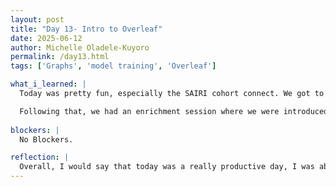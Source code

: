```yaml
---
layout: post
title: "Day 13- Intro to Overleaf"
date: 2025-06-12
author: Michelle Oladele-Kuyoro
permalink: /day13.html
tags: ['Graphs', 'model training', 'Overleaf']

what_i_learned: |
  Today was pretty fun, especially the SAIRI cohort connect. We got to play a game of taboo and Jenga, and it was amusing seeing the competitiveness between group 1 and group 2. I had never played Taboo before, and being introduced to it was very interesting. It was a game that enhances communication skills among the students, and tested my knowledge on how many words i could or couldn't use to describe something.

  Following that, we had an enrichment session where we were introduced to how to use overleaf. At first I didn't understand it, but Michael was able to break it down . I learned about the commands for adding new sections and subsections, as well as making a new paragraph and newline. I hope to be able to learn more about it. After the enrichment session and lunch, I made my way back to the lab to resume training my model.
  
blockers: |
  No Blockers.

reflection: |
  Overall, I would say that today was a really productive day, I was able to complete the trainings for efficient net v1 and v2, B0. It was also fun engaging in friendly competitions with my cohort, and I am actually looking forward to the enrichment blocks. 
---
```

